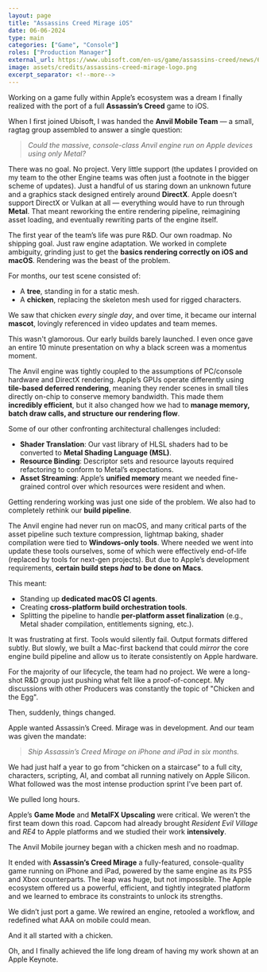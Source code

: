 ```yaml
---
layout: page
title: "Assassins Creed Mirage iOS"
date: 06-06-2024
type: main
categories: ["Game", "Console"]
roles: ["Production Manager"]
external_url: https://www.ubisoft.com/en-us/game/assassins-creed/news/6hRBheSWDoKUdnKxzy5YOg/assassins-creed-mirage-is-coming-to-ios
image: assets/credits/assassins-creed-mirage-logo.png
excerpt_separator: <!--more-->
---
```



Working on a game fully within Apple’s ecosystem was a dream I finally realized with the port of a full **Assassin’s Creed** game to iOS.

When I first joined Ubisoft, I was handed the **Anvil Mobile Team** — a small, ragtag group assembled to answer a single question:

> *Could the massive, console-class Anvil engine run on Apple devices using only Metal?*

There was no goal. No project. Very little support (the updates I provided on my team to the other Engine teams was often just a footnote in the bigger scheme of updates). Just a handful of us staring down an unknown future and a graphics stack designed entirely around **DirectX**. Apple doesn’t support DirectX or Vulkan at all — everything would have to run through **Metal**. That meant reworking the entire rendering pipeline, reimagining asset loading, and eventually rewriting parts of the engine itself.

<!--more-->

The first year of the team’s life was pure R&D. Our own roadmap. No shipping goal. Just raw engine adaptation. We worked in complete ambiguity, grinding just to get the **basics rendering correctly on iOS and macOS**. Rendering was the beast of the problem.

For months, our test scene consisted of:

* A **tree**, standing in for a static mesh.
* A **chicken**, replacing the skeleton mesh used for rigged characters.

We saw that chicken *every single day*, and over time, it became our internal **mascot**, lovingly referenced in video updates and team memes.

This wasn't glamorous. Our early builds barely launched. I even once gave an entire 10 minute presentation on why a black screen was a momentus moment. 


The Anvil engine was tightly coupled to the assumptions of PC/console hardware and DirectX rendering. Apple’s GPUs operate differently using **tile-based deferred rendering**, meaning they render scenes in small tiles directly on-chip to conserve memory bandwidth. This made them **incredibly efficient**, but it also changed how we had to **manage memory, batch draw calls, and structure our rendering flow**.


Some of our other confronting architectural challenges included:

* **Shader Translation**: Our vast library of HLSL shaders had to be converted to **Metal Shading Language (MSL)**.
* **Resource Binding**: Descriptor sets and resource layouts required refactoring to conform to Metal’s expectations.
* **Asset Streaming**: Apple’s **unified memory** meant we needed fine-grained control over which resources were resident and when.


Getting rendering working was just one side of the problem. We also had to completely rethink our **build pipeline**.

The Anvil engine had never run on macOS, and many critical parts of the asset pipeline such texture compression, lightmap baking, shader compilation were tied to **Windows-only tools**. Where needed we went into update these tools ourselves, some of which were effectively end-of-life (replaced by tools for next-gen projects). But due to Apple’s development requirements, **certain build steps *had* to be done on Macs**. 

This meant:

* Standing up **dedicated macOS CI agents**.
* Creating **cross-platform build orchestration tools**.
* Splitting the pipeline to handle **per-platform asset finalization** (e.g., Metal shader compilation, entitlements signing, etc.).

It was frustrating at first. Tools would silently fail. Output formats differed subtly. But slowly, we built a Mac-first backend that could *mirror* the core engine build pipeline and allow us to iterate consistently on Apple hardware.


For the majority of our lifecycle, the team had no project. We were a long-shot R&D group just pushing what felt like a proof-of-concept. My discussions with other Producers was constantly the topic of "Chicken and the Egg". 

Then, suddenly, things changed.

Apple wanted Assassin’s Creed. Mirage was in development. And our team was given the mandate:

> *Ship Assassin’s Creed Mirage on iPhone and iPad in six months.*

We had just half a year to go from “chicken on a staircase” to a full city, characters, scripting, AI, and combat all running natively on Apple Silicon. What followed was the most intense production sprint I’ve been part of.

We pulled long hours.

Apple’s **Game Mode** and **MetalFX Upscaling** were critical. We weren’t the first team down this road. Capcom had already brought *Resident Evil Village* and *RE4* to Apple platforms and we studied their work **intensively**.


The Anvil Mobile journey began with a chicken mesh and no roadmap.

It ended with **Assassin’s Creed Mirage**  a fully-featured, console-quality game running on iPhone and iPad, powered by the same engine as its PS5 and Xbox counterparts. The leap was huge, but not impossible. The Apple ecosystem offered us a powerful, efficient, and tightly integrated platform and we learned to embrace its constraints to unlock its strengths.

We didn’t just port a game.
We rewired an engine, retooled a workflow, and redefined what AAA on mobile could mean.

And it all started with a chicken.

Oh, and I finally achieved the life long dream of having my work shown at an Apple Keynote.
